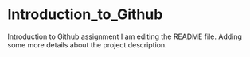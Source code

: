 # Introduction_to_Github
Introduction to Github assignment
I am editing the README file. Adding some more details about the project description.
